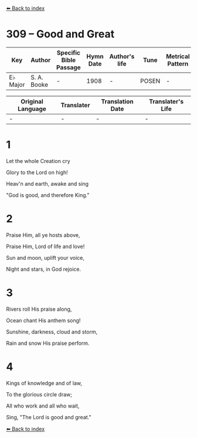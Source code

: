 [⬅️ Back to index](../README.md)

# 309 – Good and Great

Key | Author   | Specific Bible Passage     |Hymn Date |Author's life |Tune |Metrical Pattern   |Composer/Source
-- | --------- | ---------------------------|----------|--------------|-----|-------------------|-------------  
E♭ Major |S. A. Booke |- |1908 |- |POSEN |- |G. C. Strattner

Original Language | Translater | Translation Date   | Translater's Life  
----------------- | --------- | --------------------|-------------     
\- |- |- |-




# 1

Let the whole Creation cry

Glory to the Lord on high!

Heav'n and earth, awake and sing

"God is good, and therefore King."



# 2

Praise Him, all ye hosts above,

Praise Him, Lord of life and love!

Sun and moon, uplift your voice,

Night and stars, in God rejoice.



# 3

Rivers roll His praise along,

Ocean chant His anthem song!

Sunshine, darkness, cloud and storm,

Rain and snow His praise perform.



# 4

Kings of knowledge and of law,

To the glorious circle draw;

All who work and all who wait,

Sing, "The Lord is good and great."

[⬅️ Back to index](../README.md)
